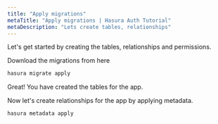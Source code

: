 ```yaml
---
title: "Apply migrations"
metaTitle: "Apply migrations | Hasura Auth Tutorial"
metaDescription: "Lets create tables, relationships"
---
```


Let's get started by creating the tables, relationships and permissions.

Download the migrations from here

```bash
hasura migrate apply
```

Great! You have created the tables for the app.

Now let's create relationships for the app by applying metadata.

```bash
hasura metadata apply
```